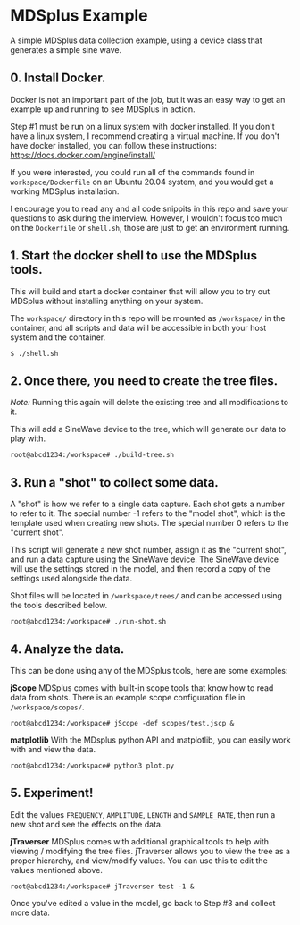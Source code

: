 
# MDSplus Example

A simple MDSplus data collection example, using a device class that generates a simple sine wave.

## 0. Install Docker.

Docker is not an important part of the job, but it was an easy way to get an example up and running to see MDSplus in action.

Step #1 must be run on a linux system with docker installed. If you don't have a linux system, I recommend creating a virtual machine. If you don't have docker installed, you can follow these instructions: https://docs.docker.com/engine/install/

If you were interested, you could run all of the commands found in `workspace/Dockerfile` on an Ubuntu 20.04 system, and you would get a working MDSplus installation.

I encourage you to read any and all code snippits in this repo and save your questions to ask during the interview. However, I wouldn't focus too much on the `Dockerfile` or `shell.sh`, those are just to get an environment running.

## 1. Start the docker shell to use the MDSplus tools.

This will build and start a docker container that will allow you to try out MDSplus without installing anything on your system.

The `workspace/` directory in this repo will be mounted as `/workspace/` in the container, and all scripts and data will be accessible in both your host system and the container.

```
$ ./shell.sh
```

## 2. Once there, you need to create the tree files.

*Note:* Running this again will delete the existing tree and all modifications to it.

This will add a SineWave device to the tree, which will generate our data to play with.

```
root@abcd1234:/workspace# ./build-tree.sh
```

## 3. Run a "shot" to collect some data.

A "shot" is how we refer to a single data capture. Each shot gets a number to refer to it. The special number -1 refers to the "model shot", which is the template used when creating new shots. The special number 0 refers to the "current shot".

This script will generate a new shot number, assign it as the "current shot", and run a data capture using the SineWave device. The SineWave device will use the settings stored in the model, and then record a copy of the settings used alongside the data.

Shot files will be located in `/workspace/trees/` and can be accessed using the tools described below.

```
root@abcd1234:/workspace# ./run-shot.sh
```

## 4. Analyze the data.

This can be done using any of the MDSplus tools, here are some examples:

**jScope**
MDSplus comes with built-in scope tools that know how to read data from shots. There is an example scope configuration file in `/workspace/scopes/`.

```
root@abcd1234:/workspace# jScope -def scopes/test.jscp &
```

**matplotlib**
With the MDsplus python API and matplotlib, you can easily work with and view the data.
```
root@abcd1234:/workspace# python3 plot.py
```

## 5. Experiment!

Edit the values `FREQUENCY`, `AMPLITUDE`, `LENGTH` and `SAMPLE_RATE`, then run a new shot and see the effects on the data.

**jTraverser**
MDSplus comes with additional graphical tools to help with viewing / modifying the tree files. jTraverser allows you to view the 
tree as a proper hierarchy, and view/modify values. You can use this to edit the values mentioned above.

```
root@abcd1234:/workspace# jTraverser test -1 &
```

Once you've edited a value in the model, go back to Step #3 and collect more data.